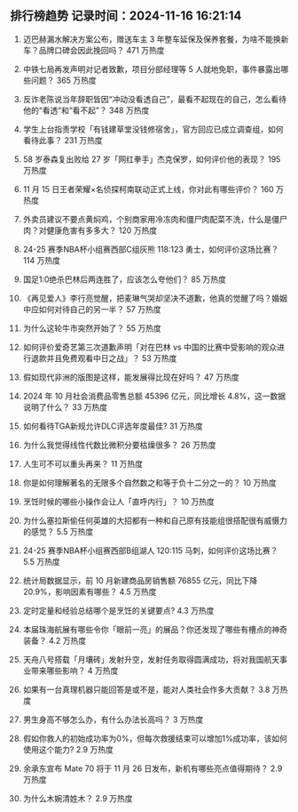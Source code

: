 
## 排行榜趋势 记录时间：2024-11-16 16:21:14
  
  1. 迈巴赫漏水解决方案公布，赠送车主 3 年整车延保及保养套餐，为啥不能换新车？品牌口碑会因此挽回吗？ 471 万热度
    
  2. 中铁七局再发声明对记者致歉，项目分部经理等 5 人就地免职，事件暴露出哪些问题？ 365 万热度
    
  3. 反诈老陈说当年辞职皆因“冲动没看透自己”，最看不起现在的自己，怎么看待他的“看透”和“看不起”？ 348 万热度
    
  4. 学生上台指责学校「有钱建草堂没钱修宿舍」，官方回应已成立调查组，如何看待此事？ 231 万热度
    
  5. 58 岁泰森复出败给 27 岁「网红拳手」杰克保罗，如何评价他的表现？ 195 万热度
    
  6. 11 月 15 日王者荣耀×名侦探柯南联动正式上线，你对此有哪些评价？ 160 万热度
    
  7. 外卖员建议不要点黄焖鸡，个别商家用冷冻肉和僵尸肉配菜不洗，什么是僵尸肉？对健康危害有多多大？ 120 万热度
    
  8. 24-25 赛季NBA杯小组赛西部C组灰熊 118:123 勇士，如何评价这场比赛？ 114 万热度
    
  9. 国足1:0绝杀巴林后两连胜了，应该怎么夸他们？ 85 万热度
    
  10. 《再见爱人》李行亮觉醒，把麦琳气哭却坚决不道歉，他真的觉醒了吗？婚姻中应如何对待自己的另一半？ 57 万热度
    
  11. 为什么这轮牛市突然开始了？ 55 万热度
    
  12. 如何评价爱奇艺第三次道歉声明「对在巴林 vs 中国的比赛中受影响的观众进行退款并且免费观看中日之战」？ 53 万热度
    
  13. 假如现代非洲的版图是这样，能发展得比现在好吗？ 47 万热度
    
  14. 2024 年 10 月社会消费品零售总额 45396 亿元，同比增长 4.8%，这一数据说明了什么？ 33 万热度
    
  15. 如何看待TGA新规允许DLC评选年度最佳? 31 万热度
    
  16. 为什么我觉得线性代数比微积分要枯燥很多？ 26 万热度
    
  17. 人生可不可以重头再来？ 11 万热度
    
  18. 你是如何理解著名的无限多个自然数之和等于负十二分之一的？ 10 万热度
    
  19. 烹饪时候的哪些小操作会让人「直呼内行」？ 10 万热度
    
  20. 为什么塞拉斯偷任何英雄的大招都有一种和自己原有技能组很搭配很有威慑力的感觉？ 5.5 万热度
    
  21. 24-25 赛季NBA杯小组赛西部B组湖人 120:115 马刺，如何评价这场比赛？ 5.5 万热度
    
  22. 统计局数据显示，前 10 月新建商品房销售额 76855 亿元，同比下降 20.9%，影响因素有哪些？ 4.5 万热度
    
  23. 定时定量和经验总结哪个是烹饪的关键要点? 4.3 万热度
    
  24. 本届珠海航展有哪些令你「眼前一亮」的展品？你还发现了哪些有槽点的神奇装备？ 4.2 万热度
    
  25. 天舟八号搭载「月壤砖」发射升空，发射任务取得圆满成功，将对我国航天事业带来哪些影响？ 4 万热度
    
  26. 如果有一台真理机器只能回答是或不是，能对人类社会作多大贡献？ 3.8 万热度
    
  27. 男生身高不够怎么办，有什么办法长高吗？ 3 万热度
    
  28. 假如你救人的初始成功率为0%，但每次救援结束可以增加1%成功率，该如何使用这个能力? 2.9 万热度
    
  29. 余承东宣布 Mate 70 将于 11 月 26 日发布，新机有哪些亮点值得期待？ 2.9 万热度
    
  30. 为什么木婉清姓木？ 2.9 万热度
    